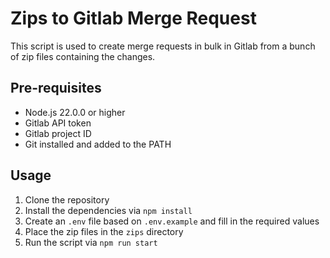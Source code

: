 # Zips to Gitlab Merge Request

This script is used to create merge requests in bulk in Gitlab from a bunch of zip files containing the changes.

## Pre-requisites

- Node.js 22.0.0 or higher
- Gitlab API token
- Gitlab project ID
- Git installed and added to the PATH

## Usage

1. Clone the repository
2. Install the dependencies via `npm install`
3. Create an `.env` file based on `.env.example` and fill in the required values
4. Place the zip files in the `zips` directory
5. Run the script via `npm run start`
